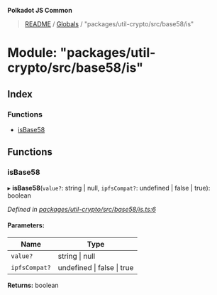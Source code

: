 **Polkadot JS Common**

> [README](../README.md) / [Globals](../globals.md) / "packages/util-crypto/src/base58/is"

# Module: "packages/util-crypto/src/base58/is"

## Index

### Functions

* [isBase58](_packages_util_crypto_src_base58_is_.md#isbase58)

## Functions

### isBase58

▸ **isBase58**(`value?`: string \| null, `ipfsCompat?`: undefined \| false \| true): boolean

*Defined in [packages/util-crypto/src/base58/is.ts:6](https://github.com/polkadot-js/common/blob/13ae8665/packages/util-crypto/src/base58/is.ts#L6)*

#### Parameters:

Name | Type |
------ | ------ |
`value?` | string \| null |
`ipfsCompat?` | undefined \| false \| true |

**Returns:** boolean
